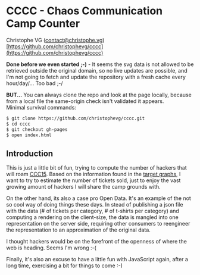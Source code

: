 # CCCC - Chaos Communication Camp Counter

Christophe VG (<contact@christophe.vg>)  
[https://github.com/christophevg/cccc](https://github.com/christophevg/cccc)

**Done before we even started ;-)** - It seems the svg data is not allowed to be retrieved outside the original domain, so no live updates are possible, and I'm not going to fetch and update the repository with a fresh cache every hour/day/... Too bad ;-/
  
**BUT...** You can always clone the repo and look at the page locally, because from a local file the same-origin check isn't validated it appears.  
Minimal survival commands:

```bash
$ git clone https://github.com/christophevg/cccc.git
$ cd cccc
$ git checkout gh-pages
$ open index.html
```

## Introduction

This is just a little bit of fun, trying to compute the number of hackers that
will roam <a href="https://events.ccc.de/camp/2015">CCC15</a>. Based on the
information found in the <a href="https://tickets.events.ccc.de/graph/">target
graphs</a>, I want to try to estimate the number of tickets sold, just to enjoy
the vast growing amount of hackers I will share the camp grounds with.
  
On the other hand, its also a case pro Open Data. It's an example of the not so
cool way of doing things these days. In stead of publishing a json file with
the data (# of tickets per category, # of t-shirts per category) and computing
a rendering on the client-size, the data is mangled into one representation on
the server side, requiring other consumers to reengineer the representation to
an approximation of the original data.
  
I thought hackers would be on the forefront of the openness of where the web is
heading. Seems I'm wrong :-(
  
Finally, it's also an excuse to have a little fun with JavaScript again, after
a long time, exercising a bit for things to come :-)
